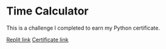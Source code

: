 # Time Calculator

This is a challenge I completed to earn my Python certificate.

[Replit link](https://replit.com/@AndreaRene/Time-Calculator-Challenge)
[Certificate link](https://www.freecodecamp.org/certification/AndreaRene/scientific-computing-with-python-v7)